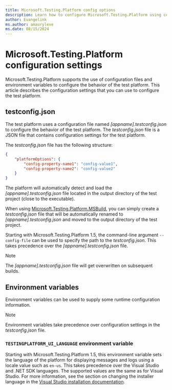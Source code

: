 ```yaml
---
title: Microsoft.Testing.Platform config options
description: Learn how to configure Microsoft.Testing.Platform using configuration settings.
author: Evangelink
ms.author: amauryleve
ms.date: 08/15/2024
---
```


# Microsoft.Testing.Platform configuration settings

Microsoft.Testing.Platform supports the use of configuration files and environment variables to configure the behavior of the test platform. This article describes the configuration settings that you can use to configure the test platform.

## testconfig.json

The test platform uses a configuration file named *[appname].testconfig.json* to configure the behavior of the test platform. The *testconfig.json* file is a JSON file that contains configuration settings for the test platform.

The *testconfig.json* file has the following structure:

```json
{
    "platformOptions": {
        "config-property-name1": "config-value1",
        "config-property-name2": "config-value2"
    }
}
```

The platform will automatically detect and load the *[appname].testconfig.json* file located in the output directory of the test project (close to the executable).

When using [Microsoft.Testing.Platform.MSBuild](https://www.nuget.org/packages/Microsoft.Testing.Platform.MSBuild), you can simply create a *testconfig.json* file that will be automatically renamed to *[appname].testconfig.json* and moved to the output directory of the test project.

Starting with Microsoft.Testing.Platform 1.5, the command-line argument `--config-file` can be used to specify the path to the *testconfig.json*. This takes precedence over the *[appname].testconfig.json* file.

> [!NOTE]
> The *[appname].testconfig.json* file will get overwritten on subsequent builds.

## Environment variables

Environment variables can be used to supply some runtime configuration information.

> [!NOTE]
> Environment variables take precedence over configuration settings in the *testconfig.json* file.

### `TESTINGPLATFORM_UI_LANGUAGE` environment variable

Starting with Microsoft.Testing.Platform 1.5, this environment variable sets the language of the platform for displaying messages and logs using a locale value such as `en-us`. This takes precedence over the Visual Studio and .NET SDK languages. The supported values are the same as for Visual Studio. For more information, see the section on changing the installer language in the [Visual Studio installation documentation](/visualstudio/install/install-visual-studio).
